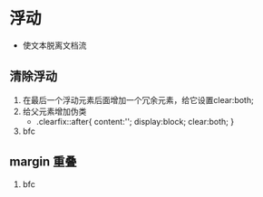 # 浮动
- 使文本脱离文档流
## 清除浮动
1. 在最后一个浮动元素后面增加一个冗余元素，给它设置clear:both;
2. 给父元素增加伪类
    - .clearfix::after{
        content:'';
        display:block;
        clear:both;
    }
3. bfc

## margin 重叠
1. bfc